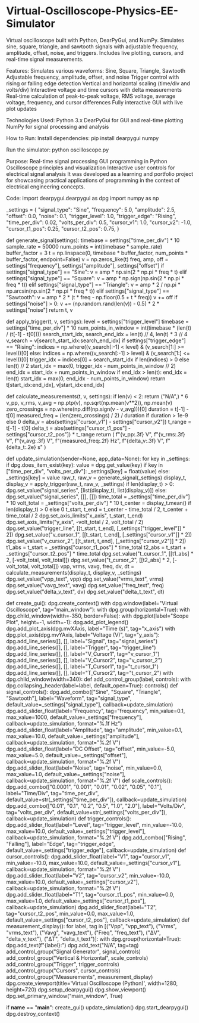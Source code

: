# Virtual-Oscilloscope-Physics-EE-Simulator
Virtual oscilloscope built with Python, DearPyGui, and NumPy. Simulates sine, square, triangle, and sawtooth signals with adjustable frequency, amplitude, offset, noise, and triggers. Includes live plotting, cursors, and real-time signal measurements.

Features:
  Simulates various waveforms: Sine, Square, Triangle, Sawtooth
  Adjustable frequency, amplitude, offset, and noise
  Trigger control with rising or falling edge detection
  Vertical and horizontal scaling (time/div and volts/div)
  Interactive voltage and time cursors with delta measurements
  Real-time calculation of peak-to-peak voltage, RMS voltage, average voltage, frequency, and cursor differences
  Fully interactive GUI with live plot updates

Technologies Used:
  Python 3.x
  DearPyGui for GUI and real-time plotting
  NumPy for signal processing and analysis

How to Run:
  Install dependencies:
    pip install dearpygui numpy
    
  Run the simulator:
    python oscilloscope.py

Purpose:
  Real-time signal processing
  GUI programming in Python
  Oscilloscope principles and visualization
  Interactive user controls for electrical signal analysis
  It was developed as a learning and portfolio project for showcasing practical applications of programming in the context of electrical engineering concepts.



Code:
import dearpygui.dearpygui as dpg
import numpy as np

_settings = {
    "signal_type": "Sine",
    "frequency": 5.0, "amplitude": 2.5, "offset": 0.0, "noise": 0.1,
    "trigger_level": 1.0, "trigger_edge": "Rising",
    "time_per_div": 0.02, "volts_per_div": 0.5,
    "cursor_v1": 1.0, "cursor_v2": -1.0,
    "cursor_t1_pos": 0.25, "cursor_t2_pos": 0.75,
}

def generate_signal(settings):
    timebase = settings["time_per_div"] * 10
    sample_rate = 50000
    num_points = int(timebase * sample_rate)
    buffer_factor = 3
    t = np.linspace(0, timebase * buffer_factor, num_points * buffer_factor, endpoint=False)
    v = np.zeros_like(t)
    freq, amp, off = settings["frequency"], settings["amplitude"], settings["offset"]
    if settings["signal_type"] == "Sine":
        v = amp * np.sin(2 * np.pi * freq * t)
    elif settings["signal_type"] == "Square":
        v = amp * np.sign(np.sin(2 * np.pi * freq * t))
    elif settings["signal_type"] == "Triangle":
        v = amp * 2 / np.pi * np.arcsin(np.sin(2 * np.pi * freq * t))
    elif settings["signal_type"] == "Sawtooth":
        v = amp * 2 * (t * freq - np.floor(0.5 + t * freq))
    v += off
    if settings["noise"] > 0:
        v += (np.random.rand(len(v)) - 0.5) * 2 * settings["noise"]
    return t, v

def apply_trigger(t, v, settings):
    level = settings["trigger_level"]
    timebase = settings["time_per_div"] * 10
    num_points_in_window = int(timebase * (len(t) / (t[-1] - t[0])))
    search_start_idx, search_end_idx = len(t) // 4, len(t) * 3 // 4
    v_search = v[search_start_idx:search_end_idx]
    if settings["trigger_edge"] == "Rising":
        indices = np.where((v_search[:-1] < level) & (v_search[1:] >= level))[0]
    else:
        indices = np.where((v_search[:-1] > level) & (v_search[1:] <= level))[0]
    trigger_idx = indices[0] + search_start_idx if len(indices) > 0 else len(t) // 2
    start_idx = max(0, trigger_idx - num_points_in_window // 2)
    end_idx = start_idx + num_points_in_window
    if end_idx > len(t):
        end_idx = len(t)
        start_idx = max(0, end_idx - num_points_in_window)
    return t[start_idx:end_idx], v[start_idx:end_idx]

def calculate_measurements(t, v, settings):
    if len(v) < 2:
        return ("N/A",) * 6
    v_pp, v_rms, v_avg = np.ptp(v), np.sqrt(np.mean(v**2)), np.mean(v)
    zero_crossings = np.where(np.diff(np.sign(v - v_avg)))[0]
    duration = t[-1] - t[0]
    measured_freq = (len(zero_crossings) / 2) / duration if duration > 1e-9 else 0
    delta_v = abs(settings["cursor_v1"] - settings["cursor_v2"])
    t_range = t[-1] - t[0]
    delta_t = abs(settings["cursor_t1_pos"] - settings["cursor_t2_pos"]) * t_range
    return (
        f"{v_pp:.3f} V", f"{v_rms:.3f} V", f"{v_avg:.3f} V",
        f"{measured_freq:.2f} Hz", f"{delta_v:.3f} V", f"{delta_t:.2e} s"
    )

def update_simulation(sender=None, app_data=None):
    for key in _settings:
        if dpg.does_item_exist(key):
            value = dpg.get_value(key)
            if key in ["time_per_div", "volts_per_div"]:
                _settings[key] = float(value)
            else:
                _settings[key] = value
    raw_t, raw_v = generate_signal(_settings)
    display_t, display_v = apply_trigger(raw_t, raw_v, _settings)
    if len(display_t) > 0:
        dpg.set_value("signal_series", [list(display_t), list(display_v)])
    else:
        dpg.set_value("signal_series", [[], []])
    time_total = _settings["time_per_div"] * 10
    volt_total = _settings["volts_per_div"] * 10
    t_center = display_t.mean() if len(display_t) > 0 else 0
    t_start, t_end = t_center - time_total / 2, t_center + time_total / 2
    dpg.set_axis_limits("x_axis", t_start, t_end)
    dpg.set_axis_limits("y_axis", -volt_total / 2, volt_total / 2)
    dpg.set_value("trigger_line", [[t_start, t_end], [_settings["trigger_level"]] * 2])
    dpg.set_value("v_cursor_1", [[t_start, t_end], [_settings["cursor_v1"]] * 2])
    dpg.set_value("v_cursor_2", [[t_start, t_end], [_settings["cursor_v2"]] * 2])
    t1_abs = t_start + _settings["cursor_t1_pos"] * time_total
    t2_abs = t_start + _settings["cursor_t2_pos"] * time_total
    dpg.set_value("t_cursor_1", [[t1_abs] * 2, [-volt_total, volt_total]])
    dpg.set_value("t_cursor_2", [[t2_abs] * 2, [-volt_total, volt_total]])
    vpp, vrms, vavg, freq, dv, dt = calculate_measurements(display_t, display_v, _settings)
    dpg.set_value("vpp_text", vpp)
    dpg.set_value("vrms_text", vrms)
    dpg.set_value("vavg_text", vavg)
    dpg.set_value("freq_text", freq)
    dpg.set_value("delta_v_text", dv)
    dpg.set_value("delta_t_text", dt)

def create_gui():
    dpg.create_context()
    with dpg.window(label="Virtual Oscilloscope", tag="main_window"):
        with dpg.group(horizontal=True):
            with dpg.child_window(width=-350, border=False):
                with dpg.plot(label="Scope Plot", height=-1, width=-1):
                    dpg.add_plot_legend()
                    dpg.add_plot_axis(dpg.mvXAxis, label="Time (s)", tag="x_axis")
                    with dpg.plot_axis(dpg.mvYAxis, label="Voltage (V)", tag="y_axis"):
                        dpg.add_line_series([], [], label="Signal", tag="signal_series")
                        dpg.add_line_series([], [], label="Trigger", tag="trigger_line")
                        dpg.add_line_series([], [], label="V_Cursor1", tag="v_cursor_1")
                        dpg.add_line_series([], [], label="V_Cursor2", tag="v_cursor_2")
                        dpg.add_line_series([], [], label="T_Cursor1", tag="t_cursor_1")
                        dpg.add_line_series([], [], label="T_Cursor2", tag="t_cursor_2")
            with dpg.child_window(width=340):
                def add_control_group(label, controls):
                    with dpg.collapsing_header(label=label, default_open=True):
                        controls()
                def signal_controls():
                    dpg.add_combo(["Sine", "Square", "Triangle", "Sawtooth"], label="Waveform",
                                  tag="signal_type", default_value=_settings["signal_type"], callback=update_simulation)
                    dpg.add_slider_float(label="Frequency", tag="frequency", min_value=0.1, max_value=1000,
                                         default_value=_settings["frequency"], callback=update_simulation, format="%.1f Hz")
                    dpg.add_slider_float(label="Amplitude", tag="amplitude", min_value=0.1, max_value=10.0,
                                         default_value=_settings["amplitude"], callback=update_simulation, format="%.2f V")
                    dpg.add_slider_float(label="DC Offset", tag="offset", min_value=-5.0, max_value=5.0,
                                         default_value=_settings["offset"], callback=update_simulation, format="%.2f V")
                    dpg.add_slider_float(label="Noise", tag="noise", min_value=0.0, max_value=1.0,
                                         default_value=_settings["noise"], callback=update_simulation, format="%.2f V")
                def scale_controls():
                    dpg.add_combo(["0.0001", "0.001", "0.01", "0.02", "0.05", "0.1"], label="Time/Div",
                                  tag="time_per_div", default_value=str(_settings["time_per_div"]), callback=update_simulation)
                    dpg.add_combo(["0.01", "0.1", "0.2", "0.5", "1.0", "2.0"], label="Volts/Div",
                                  tag="volts_per_div", default_value=str(_settings["volts_per_div"]), callback=update_simulation)
                def trigger_controls():
                    dpg.add_slider_float(label="Level", tag="trigger_level", min_value=-10.0, max_value=10.0,
                                         default_value=_settings["trigger_level"], callback=update_simulation, format="%.2f V")
                    dpg.add_combo(["Rising", "Falling"], label="Edge", tag="trigger_edge",
                                  default_value=_settings["trigger_edge"], callback=update_simulation)
                def cursor_controls():
                    dpg.add_slider_float(label="V1", tag="cursor_v1", min_value=-10.0, max_value=10.0,
                                         default_value=_settings["cursor_v1"], callback=update_simulation, format="%.2f V")
                    dpg.add_slider_float(label="V2", tag="cursor_v2", min_value=-10.0, max_value=10.0,
                                         default_value=_settings["cursor_v2"], callback=update_simulation, format="%.2f V")
                    dpg.add_slider_float(label="T1", tag="cursor_t1_pos", min_value=0.0, max_value=1.0,
                                         default_value=_settings["cursor_t1_pos"], callback=update_simulation)
                    dpg.add_slider_float(label="T2", tag="cursor_t2_pos", min_value=0.0, max_value=1.0,
                                         default_value=_settings["cursor_t2_pos"], callback=update_simulation)
                def measurement_display():
                    for label, tag in [("Vpp", "vpp_text"), ("Vrms", "vrms_text"),
                                       ("Vavg", "vavg_text"), ("Freq", "freq_text"),
                                       ("ΔV", "delta_v_text"), ("ΔT", "delta_t_text")]:
                        with dpg.group(horizontal=True):
                            dpg.add_text(f"{label}:")
                            dpg.add_text("N/A", tag=tag)
                add_control_group("Signal Generator", signal_controls)
                add_control_group("Vertical & Horizontal", scale_controls)
                add_control_group("Trigger", trigger_controls)
                add_control_group("Cursors", cursor_controls)
                add_control_group("Measurements", measurement_display)
    dpg.create_viewport(title='Virtual Oscilloscope (Python)', width=1280, height=720)
    dpg.setup_dearpygui()
    dpg.show_viewport()
    dpg.set_primary_window("main_window", True)

if __name__ == "__main__":
    create_gui()
    update_simulation()
    dpg.start_dearpygui()
    dpg.destroy_context()
